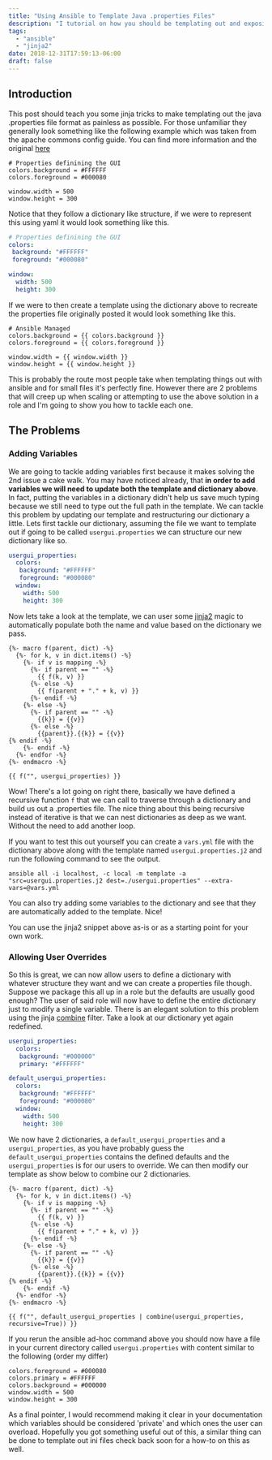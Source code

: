 ```yaml
---
title: "Using Ansible to Template Java .properties Files"
description: "I tutorial on how you should be templating out and exposing java .properties file in your ansible roles."
tags:
  - "ansible"
  - "jinja2"
date: 2018-12-31T17:59:13-06:00
draft: false
---
```


## Introduction
This post should teach you some jinja tricks to make templating out the java .properties file format as painless as possible. For those unfamiliar they generally look something like the following example which was taken from the apache commons config guide. You can find more information and the original [here](https://commons.apache.org/proper/commons-configuration/userguide/howto_properties.html)
```
# Properties definining the GUI
colors.background = #FFFFFF
colors.foreground = #000080

window.width = 500
window.height = 300
```

Notice that they follow a dictionary like structure, if we were to represent
this using yaml it would look something like this.

```yaml
# Properties definining the GUI
colors:
 background: "#FFFFFF"
 foreground: "#000080"

window:
  width: 500
  height: 300
```

If we were to then create a template using the dictionary above to recreate the
properties file originally posted it would look something like this.

```django
# Ansible Managed
colors.background = {{ colors.background }}
colors.foreground = {{ colors.foreground }}

window.width = {{ window.width }}
window.height = {{ window.height }}
```

This is probably the route most people take when templating things out with
ansible and for small files it's perfectly fine. However there are 2 problems
that will creep up when scaling or attempting to use the above solution in a
role and I'm going to show you how to tackle each one.

## The Problems
### Adding Variables
We are going to tackle adding variables first because it makes solving the 2nd
issue a cake walk. You may have noticed already, that **in order to add
variables we will need to update both the template and dictionary above**. In
fact, putting the variables in a dictionary didn't help us save much typing
because we still need to type out the full path in the template.  We can tackle
this problem by updating our template and restructuring our dictionary a
little. Lets first tackle our dictionary, assuming the file we want to template
out if going to be called `usergui.properties` we can structure our new
dictionary like so.

```yaml
usergui_properties:
  colors:
   background: "#FFFFFF"
   foreground: "#000080"
  window:
    width: 500
    height: 300
```

Now lets take a look at the template, we can user some
[jinja2](http://jinja.pocoo.org/) magic to automatically populate both the name
and value based on the dictionary we pass.

```django
{%- macro f(parent, dict) -%}
  {%- for k, v in dict.items() -%}
    {%- if v is mapping -%}
      {%- if parent == "" -%}
        {{ f(k, v) }}
      {%- else -%}
        {{ f(parent + "." + k, v) }}
      {%- endif -%}
    {%- else -%}
      {%- if parent == "" -%}
        {{k}} = {{v}}
      {%- else -%}
        {{parent}}.{{k}} = {{v}}
{% endif -%}
    {%- endif -%}
  {%- endfor -%}
{%- endmacro -%}

{{ f("", usergui_properties) }}
```

Wow! There's a lot going on right there, basically we have defined a recursive
function `f` that we can call to traverse through a dictionary and build us out
a .properties file. The nice thing about this being recursive instead of
iterative is that we can nest dictionaries as deep as we want. Without the need
to add another loop.

If you want to test this out yourself you can create a `vars.yml` file with the
dictionary above along with the template named `usergui.properties.j2` and run
the following command to see the output.

`ansible all -i localhost, -c local -m template -a "src=usergui.properties.j2 dest=./usergui.properties" --extra-vars=@vars.yml`

You can also try adding some variables to the dictionary and see that they are
automatically added to the template. Nice!

You can use the jinja2 snippet above as-is or as a starting point for your own
work.

### Allowing User Overrides

So this is great, we can now allow users to define a dictionary with whatever
structure they want and we can create a properties file though. Suppose we
package this all up in a role but the defaults are usually good enough? The
user of said role will now have to define the entire dictionary just to modify
a single variable. There is an elegant solution to this problem using the jinja
[combine](https://docs.ansible.com/ansible/latest/user_guide/playbooks_filters.html#combining-hashes-dictionaries)
filter. Take a look at our dictionary yet again redefined.

```yaml
usergui_properties:
  colors:
   background: "#000000"
   primary: "#FFFFFF"

default_usergui_properties:
  colors:
   background: "#FFFFFF"
   foreground: "#000080"
  window:
    width: 500
    height: 300
```

We now have 2 dictionaries, a `default_usergui_properties` and a
`usergui_properties`, as you have probably guess the
`default_usergui_properties` contains the defined defaults and the
`usergui_properties` is for our users to override. We can then modify our
template as show below to combine our 2 dictionaries.

```django
{%- macro f(parent, dict) -%}
  {%- for k, v in dict.items() -%}
    {%- if v is mapping -%}
      {%- if parent == "" -%}
        {{ f(k, v) }}
      {%- else -%}
        {{ f(parent + "." + k, v) }}
      {%- endif -%}
    {%- else -%}
      {%- if parent == "" -%}
        {{k}} = {{v}}
      {%- else -%}
        {{parent}}.{{k}} = {{v}}
{% endif -%}
    {%- endif -%}
  {%- endfor -%}
{%- endmacro -%}

{{ f("", default_usergui_properties | combine(usergui_properties, recursive=True)) }}
```

If you rerun the ansible ad-hoc command above you should now have a file in
your current directory called `usergui.properties` with content similar to the
following (order my differ)

```
colors.foreground = #000080
colors.primary = #FFFFFF
colors.background = #000000
window.width = 500
window.height = 300
```

As a final pointer, I would recommend making it clear in your documentation
which variables should be considered 'private' and which ones the user can
overload. Hopefully you got something useful out of this, a similar thing can
be done to template out ini files check back soon for a how-to on this as well.


